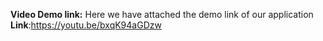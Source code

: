 **Video Demo link:**
Here we have attached the demo link of our application
**Link**:https://youtu.be/bxqK94aGDzw
